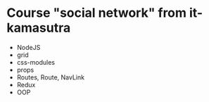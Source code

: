 # Course "social network" from it-kamasutra

* NodeJS
* grid
* css-modules
* props
* Routes, Route, NavLink
* Redux
* OOP
